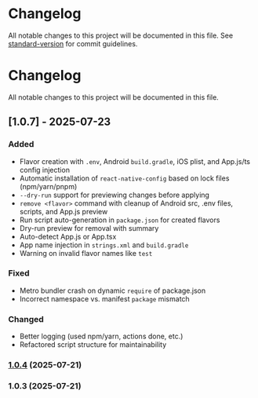 # Changelog

All notable changes to this project will be documented in this file. See [standard-version](https://github.com/conventional-changelog/standard-version) for commit guidelines.

# Changelog

All notable changes to this project will be documented in this file.

## [1.0.7] - 2025-07-23
### Added
- Flavor creation with `.env`, Android `build.gradle`, iOS plist, and App.js/ts config injection
- Automatic installation of `react-native-config` based on lock files (npm/yarn/pnpm)
- `--dry-run` support for previewing changes before applying
- `remove <flavor>` command with cleanup of Android src, .env files, scripts, and App.js preview
- Run script auto-generation in `package.json` for created flavors
- Dry-run preview for removal with summary
- Auto-detect App.js or App.tsx
- App name injection in `strings.xml` and `build.gradle`
- Warning on invalid flavor names like `test`

### Fixed
- Metro bundler crash on dynamic `require` of package.json
- Incorrect namespace vs. manifest `package` mismatch

### Changed
- Better logging (used npm/yarn, actions done, etc.)
- Refactored script structure for maintainability


### [1.0.4](https://github.com/paramababu/rn-build-flavor-cli/compare/v1.0.2...v1.0.4) (2025-07-21)

### 1.0.3 (2025-07-21)
